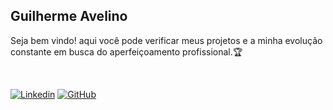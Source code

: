 ## Guilherme Avelino
Seja bem vindo! aqui você pode verificar meus projetos e a minha evolução constante em busca do aperfeiçoamento profissional.🏆 

<br />

[![Linkedin](https://img.shields.io/badge/-LinkedIn-0e76a8?style=flat-square&logo=Linkedin&logoColor=white&link=https://www.linkedin.com/in/engincan-veske-b4a75b145/)](https://www.linkedin.com/in/guiavelino)
[![GitHub](https://img.shields.io/badge/-GitHub-181717?style=flat&logo=github&link=http://github.com/guiavelinosouza)](http://github.com/guiavelino)

<br />

<!-- <img alt="Guilherme Avelino's github stats" width="100%" src="https://github-readme-stats.vercel.app/api?username=guiavelino&show_icons=true&theme=radical" /> -->


